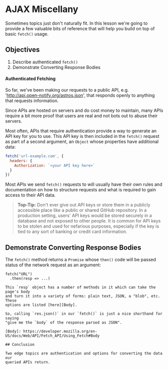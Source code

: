 # AJAX Miscellany

Sometimes topics just don't naturally fit. In this lesson we're going to
provide a few valuable bits of reference that will help you build on top of
basic `fetch()` usage.

## Objectives

1. Describe authenticated `fetch()`
2. Demonstrate Converting Response Bodies

#### Authenticated Fetching

So far, we've been making our requests to a public API, e.g.
'http://api.open-notify.org/astros.json', that responds openly to anything that
requests information.

Since APIs are hosted on servers and do cost money to maintain, many APIs
require a bit more proof that users are real and not bots out to abuse their
servers.

Most often, APIs that require authentication provide a way to generate an API
key for you to use.  This API key is then included in the `fetch()` request as
part of a second argument, an `Object` whose properties have additional data:

```js
fetch('url-example.com', {
  headers: {
    Authorization: `<your API key here>`
  }
})
```

Most APIs we send `fetch()` requests to will usually have their own rules and
documentation on how to structure requests and what is required to gain access
to their API data.

> **Top-Tip:** Don't ever give out API keys or store them in a publicly
> accessible place like a public or shared GitHub repository. In a production
> setting, users' API keys would be stored securely in a database and not
> exposed to other people. It is common for API keys to be stolen and used for
> nefarious purposes, especially if the key is tied to any sort of banking or
> credit card information.

## Demonstrate Converting Response Bodies

The `fetch()` method returns a `Promise` whose `then()` code will be passed
status of the network request as an argument:

```
fetch("URL")
  .then(resp => ...)

This `resp` object has a number of methods in it which can take the page's body
and turn it into a variety of forms: plain text, JSON, a "blob", etc. These
options are listed [here][Body].

So, calling `res.json()` in our `fetch()` is just a nice shorthand for saying
"give me the `body` of the response parsed as JSON".

[Body]: https://developer.mozilla.org/en-US/docs/Web/API/Fetch_API/Using_Fetch#Body

## Conclusion

Two edge topics are authentication and options for converting the data our
queried APIs return.
